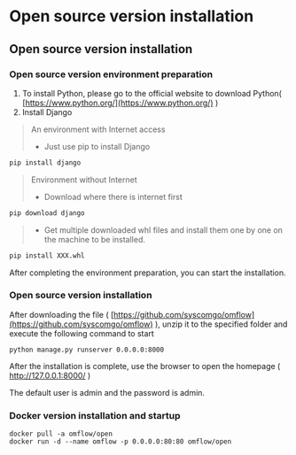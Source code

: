 # Open source version installation

## Open source version installation

### Open source version environment preparation

1. To install Python, please go to the official website to download Python( [https://www.python.org/](https://www.python.org/) )
2. Install Django

> An environment with Internet access
>
> * Just use pip to install Django

```bash
pip install django
```

> Environment without Internet
>
> * Download where there is internet first

```bash
pip download django
```

> * Get multiple downloaded whl files and install them one by one on the machine to be installed.

```bash
pip install XXX.whl
```

After completing the environment preparation, you can start the installation.

### Open source version installation

After downloading the file ( [https://github.com/syscomgo/omflow](https://github.com/syscomgo/omflow) ), unzip it to the specified folder and execute the following command to start

```
python manage.py runserver 0.0.0.0:8000
```

After the installation is complete, use the browser to open the homepage ( http://127.0.0.1:8000/ )

The default user is admin and the password is admin.

### Docker version installation and startup

```
docker pull -a omflow/open
docker run -d --name omflow -p 0.0.0.0:80:80 omflow/open
```
